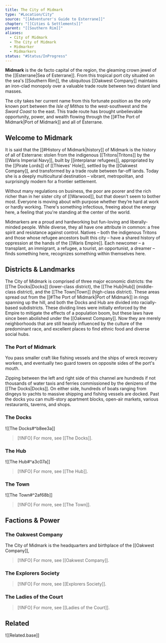 ```yaml
---
title: The City of Midmark
type: "#Location/City"
source: "[[Adventurer's Guide to Esterrane]]"
chapter: "[[Cities & Settlements]]"
parent: "[[Southern Rim]]"
aliases:
  - City of Midmark
  - The City of Midmark
  - Midmarker
  - Midmarkers
status: "#Status/InProgress"
---
```

**Midmark** is the de facto capital of the region, the gleaming crown jewel of the [[Esterrane|Sea of Esterrane]]. From this tropical port city situated on the sea's [[Southern Rim]], the ubiquitous [[Oakwest Company]] maintains an iron-clad monopoly over a valuable trade route between two distant land masses.

The city takes her current name from this fortunate position as the only known port between the *Isle of Mithas* to the west-southwest and the *Sword Coast* to the east. This trade route has brought unbelievable opportunity, power, and wealth flowing through the [[#The Port of Midmark|Port of Midmark]] and all of Esterrane.

## Welcome to Midmark

It is said that the [[#History of Midmark|history]] of Midmark is the history of all of Esterrane: stolen from the indigenous [[Tritons|Tritons]] by the [[Waris Imperial Navy]], built by [[interplanar refugees]], appropriated by the [[Pirate Lords]] of [[Thieves' Hole]], settled by the [[Oakwest Company]], and transformed by a trade route between far-off lands. Today she is a deeply multicultural destination – vibrant, metropolitan, and surprisingly modern for a frontier settlement.

Without many regulations on business, the poor are poorer and the rich richer than in her sister city of [[Warwood]], but that doesn't seem to bother most. Everyone is moving about with purpose whether they’re hard at work or hardly working. There's something infectious, freeing about the energy here, a feeling that you're standing at the center of the world.

Midmarkers are a proud and hardworking but fun-loving and liberally-minded people. While diverse, they all have one attribute in common: a free spirit and resistance against control. Natives – both the indigenous Tritons and those whose refugee ancestors built this city – have a shared history of oppression at the hands of the [[Waris Empire]]. Each newcomer – a transplant, an immigrant, a refugee, a tourist, an opportunist, a dreamer – finds something here, recognizes something within themselves here.

## Districts & Landmarks

The City of Midmark is comprised of three major economic districts: the [[The Docks|Docks]] (lower-class district), the [[The Hub|Hub]] (middle-class district), and the [[The Town|Town]] (high-class district). These areas spread out from the [[#The Port of Midmark|Port of Midmark]] in rings spanning up the hill, and both the Docks and Hub are divided into racially-based subdistricts. These dividing lines were initially enforced by the Empire to mitigate the effects of a population boom, but these laws have since been abolished under the [[Oakwest Company]]. Now they are merely neighborhoods that are still heavily influenced by the culture of the predominant race, and excellent places to find ethnic food and diverse social hubs.

### The Port of Midmark

You pass smaller craft like fishing vessels and the ships of wreck recovery workers, and eventually two guard towers on opposite sides of the port's mouth.

Zipping between the left and right side of this channel are hundreds if not thousands of water taxis and ferries commissioned by the denizens of the [[The Docks|Docks]]. On either side, hundreds of boats ranging from dingeys to yachts to massive shipping and fishing vessels are docked. Past the docks you can multi-story apartment blocks, open-air markets, various restaurants, taverns, and shops.

### The Docks

![[The Docks#^b8ee3a]]

> [!INFO] For more, see [[The Docks]].

### The Hub

![[The Hub#^a3c07a]]

> [!INFO] For more, see [[The Hub]].

### The Town

![[The Town#^2af68b]]

> [!INFO] For more, see [[The Town]].

## Factions & Power

### The Oakwest Company

The City of Midmark is the headquarters and birthplace of the [[Oakwest Company]], 

> [!INFO] For more, see [[Oakwest Company]].

### The Explorers Society

> [!INFO] For more, see [[Explorers Society]].

### The Ladies of the Court

> [!INFO] For more, see [[Ladies of the Court]].

## Related
![[Related.base]]
